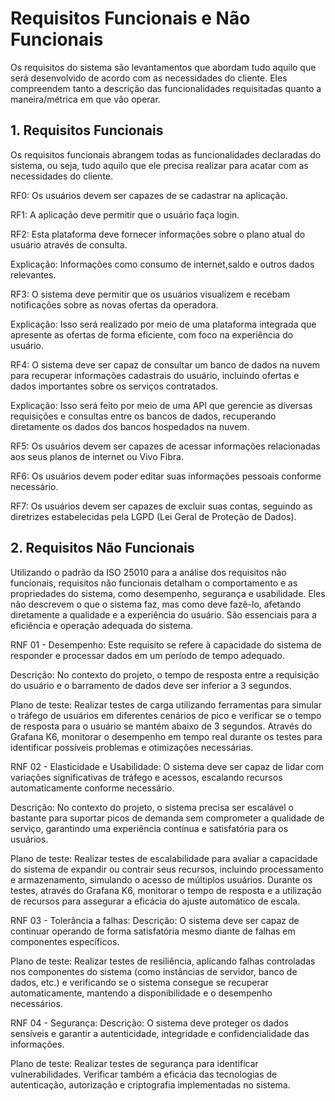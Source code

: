 # Requisitos Funcionais e Não Funcionais

Os requisitos do sistema são levantamentos que abordam tudo aquilo que será desenvolvido de acordo com as necessidades do cliente. Eles compreendem tanto a descrição das funcionalidades requisitadas quanto a maneira/métrica em que vão operar. 

## 1. Requisitos Funcionais
Os requisitos funcionais abrangem todas as funcionalidades declaradas do sistema, ou seja, tudo aquilo que ele precisa realizar para acatar com as necessidades do cliente.

RF0: Os usuários devem ser capazes de se cadastrar na aplicação.

RF1: A aplicação deve permitir que o usuário faça login.

RF2: Esta plataforma deve fornecer informações sobre o plano atual do usuário através de consulta.

Explicação: Informações como consumo de internet,saldo e outros dados relevantes.

RF3: O sistema deve permitir que os usuários visualizem e recebam notificações sobre as novas ofertas da operadora.

Explicação: Isso será realizado por meio de uma plataforma integrada que apresente as ofertas de forma eficiente, com foco na experiência do usuário.

RF4: O sistema deve ser capaz de consultar um banco de dados na nuvem para recuperar informações cadastrais do usuário, incluindo ofertas e dados importantes sobre os serviços contratados. 

Explicação: Isso será feito por meio de uma API que gerencie as diversas requisições e consultas entre os bancos de dados, recuperando diretamente os dados dos bancos hospedados na nuvem.

RF5: Os usuários devem ser capazes de acessar informações relacionadas aos seus planos de internet ou Vivo Fibra.

RF6: Os usuários devem poder editar suas informações pessoais conforme necessário.

RF7: Os usuários devem ser capazes de excluir suas contas, seguindo as diretrizes estabelecidas pela LGPD (Lei Geral de Proteção de Dados).

## 2. Requisitos Não Funcionais
Utilizando o padrão da ISO 25010 para a análise dos requisitos não funcionais, requisitos não funcionais detalham o comportamento e as propriedades do sistema, como desempenho, segurança e usabilidade. Eles não descrevem o que o sistema faz, mas como deve fazê-lo, afetando diretamente a qualidade e a experiência do usuário. São essenciais para a eficiência e operação adequada do sistema.

RNF 01 - Desempenho: Este requisito se refere à capacidade do sistema de responder e processar dados em um período de tempo adequado.

Descrição: No contexto do projeto, o tempo de resposta entre a requisição do usuário e o barramento de dados deve ser inferior a 3 segundos. 

Plano de teste: Realizar testes de carga utilizando ferramentas para simular o tráfego de usuários em diferentes cenários de pico e verificar se o tempo de resposta para o usuário se mantém abaixo de 3 segundos. Através do Grafana K6, monitorar o desempenho em tempo real durante os testes para identificar possíveis problemas e otimizações necessárias.

RNF 02 - Elasticidade e Usabilidade: O sistema deve ser capaz de lidar com variações significativas de tráfego e acessos, escalando recursos automaticamente conforme necessário. 

Descrição: No contexto do projeto, o sistema precisa ser escalável o bastante para suportar picos de demanda sem comprometer a qualidade de serviço, garantindo uma experiência contínua e satisfatória para os usuários.

Plano de teste: Realizar testes de escalabilidade para avaliar a capacidade do sistema de expandir ou contrair seus recursos, incluindo processamento e armazenamento, simulando o acesso de múltiplos usuários. Durante os testes, através do Grafana K6,  monitorar o tempo de resposta e a utilização de recursos para assegurar a eficácia do ajuste automático de escala.

RNF 03  - Tolerância a falhas: 
Descrição: O sistema deve ser capaz de continuar operando de forma satisfatória mesmo diante de falhas em componentes específicos.

Plano de teste: Realizar testes de resiliência, aplicando falhas controladas nos componentes do sistema (como instâncias de servidor, banco de dados, etc.) e verificando se o sistema consegue se recuperar automaticamente, mantendo a disponibilidade e o desempenho necessários.

RNF 04 - Segurança:
Descrição: O sistema deve proteger os dados sensíveis e garantir a autenticidade, integridade e confidencialidade das informações.

Plano de teste: Realizar testes de segurança para identificar vulnerabilidades. Verificar também a eficácia das tecnologias de autenticação, autorização e criptografia implementadas no sistema.
